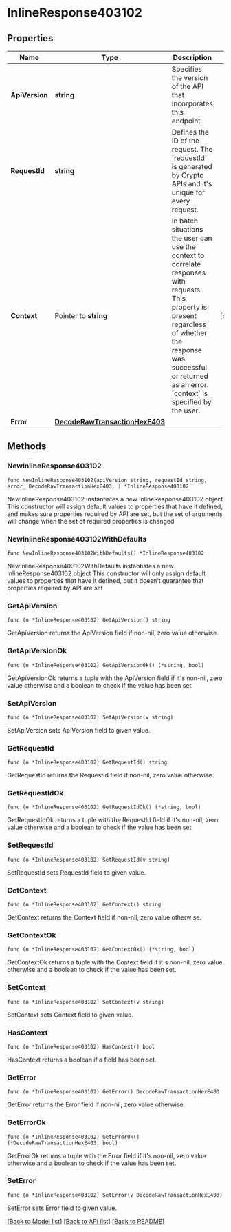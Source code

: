 # InlineResponse403102

## Properties

Name | Type | Description | Notes
------------ | ------------- | ------------- | -------------
**ApiVersion** | **string** | Specifies the version of the API that incorporates this endpoint. | 
**RequestId** | **string** | Defines the ID of the request. The &#x60;requestId&#x60; is generated by Crypto APIs and it&#39;s unique for every request. | 
**Context** | Pointer to **string** | In batch situations the user can use the context to correlate responses with requests. This property is present regardless of whether the response was successful or returned as an error. &#x60;context&#x60; is specified by the user. | [optional] 
**Error** | [**DecodeRawTransactionHexE403**](DecodeRawTransactionHexE403.md) |  | 

## Methods

### NewInlineResponse403102

`func NewInlineResponse403102(apiVersion string, requestId string, error_ DecodeRawTransactionHexE403, ) *InlineResponse403102`

NewInlineResponse403102 instantiates a new InlineResponse403102 object
This constructor will assign default values to properties that have it defined,
and makes sure properties required by API are set, but the set of arguments
will change when the set of required properties is changed

### NewInlineResponse403102WithDefaults

`func NewInlineResponse403102WithDefaults() *InlineResponse403102`

NewInlineResponse403102WithDefaults instantiates a new InlineResponse403102 object
This constructor will only assign default values to properties that have it defined,
but it doesn't guarantee that properties required by API are set

### GetApiVersion

`func (o *InlineResponse403102) GetApiVersion() string`

GetApiVersion returns the ApiVersion field if non-nil, zero value otherwise.

### GetApiVersionOk

`func (o *InlineResponse403102) GetApiVersionOk() (*string, bool)`

GetApiVersionOk returns a tuple with the ApiVersion field if it's non-nil, zero value otherwise
and a boolean to check if the value has been set.

### SetApiVersion

`func (o *InlineResponse403102) SetApiVersion(v string)`

SetApiVersion sets ApiVersion field to given value.


### GetRequestId

`func (o *InlineResponse403102) GetRequestId() string`

GetRequestId returns the RequestId field if non-nil, zero value otherwise.

### GetRequestIdOk

`func (o *InlineResponse403102) GetRequestIdOk() (*string, bool)`

GetRequestIdOk returns a tuple with the RequestId field if it's non-nil, zero value otherwise
and a boolean to check if the value has been set.

### SetRequestId

`func (o *InlineResponse403102) SetRequestId(v string)`

SetRequestId sets RequestId field to given value.


### GetContext

`func (o *InlineResponse403102) GetContext() string`

GetContext returns the Context field if non-nil, zero value otherwise.

### GetContextOk

`func (o *InlineResponse403102) GetContextOk() (*string, bool)`

GetContextOk returns a tuple with the Context field if it's non-nil, zero value otherwise
and a boolean to check if the value has been set.

### SetContext

`func (o *InlineResponse403102) SetContext(v string)`

SetContext sets Context field to given value.

### HasContext

`func (o *InlineResponse403102) HasContext() bool`

HasContext returns a boolean if a field has been set.

### GetError

`func (o *InlineResponse403102) GetError() DecodeRawTransactionHexE403`

GetError returns the Error field if non-nil, zero value otherwise.

### GetErrorOk

`func (o *InlineResponse403102) GetErrorOk() (*DecodeRawTransactionHexE403, bool)`

GetErrorOk returns a tuple with the Error field if it's non-nil, zero value otherwise
and a boolean to check if the value has been set.

### SetError

`func (o *InlineResponse403102) SetError(v DecodeRawTransactionHexE403)`

SetError sets Error field to given value.



[[Back to Model list]](../README.md#documentation-for-models) [[Back to API list]](../README.md#documentation-for-api-endpoints) [[Back to README]](../README.md)


